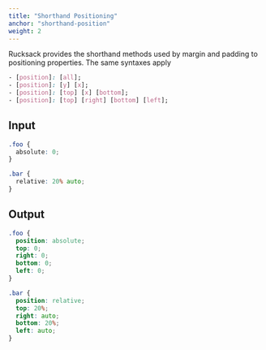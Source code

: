 ```yaml
---
title: "Shorthand Positioning"
anchor: "shorthand-position"
weight: 2
---
```

Rucksack provides the shorthand methods used by margin and padding to positioning properties. The same syntaxes apply

```css
- [position]: [all];
- [position]: [y] [x];
- [position]: [top] [x] [bottom];
- [position]: [top] [right] [bottom] [left];
```

## Input
```css
.foo {
  absolute: 0;
}

.bar {
  relative: 20% auto;
}
```

## Output
```css
.foo {
  position: absolute;
  top: 0;
  right: 0;
  bottom: 0;
  left: 0;
}

.bar {
  position: relative;
  top: 20%;
  right: auto;
  bottom: 20%;
  left: auto;
}
```

